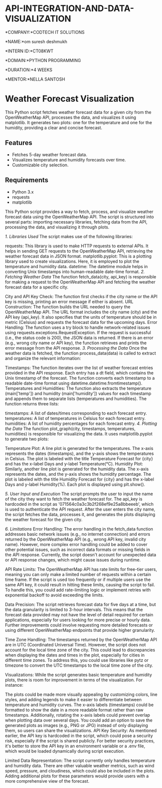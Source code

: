 # API-INTEGRATION-AND-DATA-VISUALIZATION

*COMPANY:*CODTECH IT SOLUTIONS

*NAME:*om suresh deshmukh

*INTERN ID:*CT08KWT

*DOMAIN:*PYTHON PROGRAMMING

*DURATION:*4 WEEKS

*MENTOR:*NELLA SANTOSH


# Weather Forecast Visualization

This Python script fetches weather forecast data for a given city from the OpenWeatherMap API, processes the data, and visualizes it using matplotlib. It generates two plots: one for the temperature and one for the humidity, providing a clear and concise forecast.

## Features
- Fetches 5-day weather forecast data.
- Visualizes temperature and humidity forecasts over time.
- Customizable city selection.

## Requirements
- Python 3.x
- requests
- matplotlib

This Python script provides a way to fetch, process, and visualize weather forecast data using the OpenWeatherMap API. The script is structured into several parts: importing necessary libraries, fetching data from the API, processing the data, and visualizing it through plots.

*1. Libraries Used*
The script makes use of the following libraries:

requests: This library is used to make HTTP requests to external APIs. It helps in sending GET requests to the OpenWeatherMap API, retrieving the weather forecast data in JSON format.
matplotlib.pyplot: This is a plotting library used to create visualizations. Here, it is employed to plot the temperature and humidity data.
datetime: The datetime module helps in converting Unix timestamps into human-readable date-time format.
*2. Fetching Weather Data*
The function fetch_data(city, api_key) is responsible for making a request to the OpenWeatherMap API and fetching the weather forecast data for a specific city.

City and API Key Check: The function first checks if the city name or the API key is missing, printing an error message if either is absent.
URL Construction: The function builds the URL needed to query the OpenWeatherMap API. The URL format includes the city name (city) and the API key (api_key). It also specifies that the units of temperature should be in metric (Celsius) and requests the forecast data for the upcoming days.
Error Handling: The function uses a try block to handle network-related issues using requests.exceptions.RequestException. If the request is successful (i.e., the status code is 200), the JSON data is returned. If there is an error (e.g., wrong city name or API key), the function retrieves and prints the error message from the API response.
*3. Processing the Data*
Once the weather data is fetched, the function process_data(data) is called to extract and organize the relevant information:

Timestamps: The function iterates over the list of weather forecast entries provided in the API response. Each entry has a dt field, which contains the Unix timestamp of the forecast. The function converts each timestamp to a readable date-time format using datetime.datetime.fromtimestamp().
Temperatures and Humidities: The function also extracts the temperature (main['temp']) and humidity (main['humidity']) values for each timestamp and appends them to separate lists (temperatures and humidities).
The function returns three lists:

timestamps: A list of dates/times corresponding to each forecast entry.
temperatures: A list of temperatures in Celsius for each forecast entry.
humidities: A list of humidity percentages for each forecast entry.
*4. Plotting the Data*
The function plot_graph(city, timestamps, temperatures, humidities) is responsible for visualizing the data. It uses matplotlib.pyplot to generate two plots:

Temperature Plot: A line plot is generated for the temperatures. The x-axis represents the dates (timestamps), and the y-axis shows the temperatures in Celsius. The plot is labeled with the title Temperature Forecast for {city} and has the x-label Days and y-label Temperature(°C).
Humidity Plot: Similarly, another line plot is generated for the humidity data. The x-axis represents the dates, and the y-axis shows the humidity percentage. The plot is labeled with the title Humidity Forecast for {city} and has the x-label Days and y-label Humidity(%).
Each plot is displayed using plt.show().

*5. User Input and Execution*
The script prompts the user to input the name of the city they want to fetch the weather forecast for.
The api_key is hardcoded in the script as '071564c0a3c3b2f268ef9e25a8bbeeeb', which is used to authenticate the API request.
After the user enters the city name, the script fetches the data, processes it, and generates the plots displaying the weather forecast for the given city.

*6. Limitations*
Error Handling: The error handling in the fetch_data function addresses basic network issues (e.g., no internet connection) and errors returned by the OpenWeatherMap API (e.g., wrong API key, invalid city name). However, more complex error handling could be added to cover other potential issues, such as incorrect data formats or missing fields in the API response. Currently, the script doesn't account for unexpected data or API response changes, which might cause issues during runtime.

API Rate Limits: The OpenWeatherMap API has rate limits for free-tier users, meaning you can only make a limited number of requests within a certain time frame. If the script is used too frequently or if multiple users use the same API key, it could result in hitting these limits, causing the script to fail. To handle this, you could add rate-limiting logic or implement retries with exponential backoff to avoid exceeding the limits.

Data Precision: The script retrieves forecast data for five days at a time, but the data granularity is limited to 3-hour intervals. This means that the forecast data provided may not have the level of detail required for certain applications, especially for users looking for more precise or hourly data. Further improvements could involve requesting more detailed forecasts or using different OpenWeatherMap endpoints that provide higher granularity.

Time Zone Handling: The timestamps returned by the OpenWeatherMap API are in UTC (Coordinated Universal Time). However, the script does not account for the local time zone of the city. This could lead to discrepancies when displaying the dates and times in the plot, especially for cities in different time zones. To address this, you could use libraries like pytz or timezone to convert the UTC timestamps to the local time zone of the city.

Visualizations: While the script generates basic temperature and humidity plots, there is room for improvement in terms of the visualization. For instance:

The plots could be made more visually appealing by customizing colors, line styles, and adding legends to make it easier to differentiate between temperature and humidity curves.
The x-axis labels (timestamps) could be formatted to show the date in a more readable format rather than raw timestamps. Additionally, rotating the x-axis labels could prevent overlap when plotting data over several days.
You could add an option to save the generated plots as images (e.g., PNG or JPG) instead of only displaying them, so users can share the visualizations.
API Key Security: As mentioned earlier, the API key is hardcoded in the script, which could pose a security risk, especially if the script is shared publicly. For better security practices, it's better to store the API key in an environment variable or a .env file, which would be loaded dynamically during script execution.

Limited Data Representation: The script currently only handles temperature and humidity data. There are other valuable weather metrics, such as wind speed, pressure, and cloudiness, which could also be included in the plots. Adding additional plots for these parameters would provide users with a more comprehensive view of the forecast.
